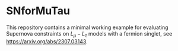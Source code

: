 # SNforMuTau

This repository contains a minimal working example for evaluating Supernova constraints on $L_\mu - L_\tau$ models with a fermion singlet, see https://arxiv.org/abs/2307.03143.